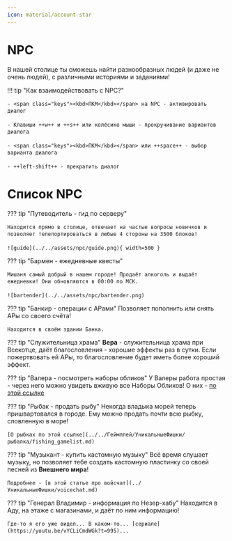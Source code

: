 ```yaml
---
icon: material/account-star
---
```


# NPC

В нашей столице ты сможешь найти разнообразных людей (и даже не очень людей), с различными историями и заданиями!

!!! tip "Как взаимодействовать с NPC?"

    - <span class="keys"><kbd>ПКМ</kbd></span> на NPC - активировать диалог

    - Клавиши ++w++ и ++s++ или колёсико мыши - прокручивание вариантов диалога

    - <span class="keys"><kbd>ПКМ</kbd></span> или ++space++ - выбор варианта диалога

    - ++left-shift++ - прекратить диалог

# Список NPC

??? tip "Путеводитель - гид по серверу"

    Находится прямо в столице, отвечает на частые вопросы новичков и позволяет телепортироваться в любые 4 стороны на 3500 блоков!

    ![guide](../../assets/npc/guide.png){ width=500 }

??? tip "Бармен - ежедневные квесты"

    Мишаня самый добрый в нашем городе! Продаёт алкоголь и выдаёт ежедневки! Они обновляются в 00:00 по МСК.

    ![bartender](../../assets/npc/bartender.png)

??? tip "Банкир - операции с АРами"
    Позволяет пополнить или снять АРы со своего счёта!

    Находится в своём здании Банка.

??? tip "Служительница храма"
    **Вера** - служительница храма при Всекотце, даёт благословления - хорошие эффекты раз в сутки. Если пожертвовать ей АРы, то благословление будет иметь более хороший эффект.
    
??? tip "Валера - посмотреть наборы обликов"
    У Валеры работа простая - через него можно увидеть вживую все Наборы Обликов! О них - [по этой ссылке](../../Информация/donate.md)

??? tip "Рыбак - продать рыбу"
    Некогда владыка морей теперь пришвартовался в городе. Ему можно продать почти всю рыбку, словленную в море! 

    [О рыбках по этой ссылке](../../Геймплей/УникальныеФишки/рыбалка/fishing_gamelist.md)

??? tip "Музыкант - купить кастомную музыку"
    Всё время слушает музыку, но позволяет тебе создать кастомную пластинку со своей песней из **Внешнего мира**!

    Подробнее - [в этой статье про войсчат](../УникальныеФишки/voicechat.md)

??? tip "Генерал Владимир - информация по Незер-хабу"
    Находится в Аду, на этаже с магазинами, и даёт по ним информацию!

    Где-то я его уже видел... В каком-то... [сериале](https://youtu.be/vYCLiCmdWGk?t=995)...

    
    

